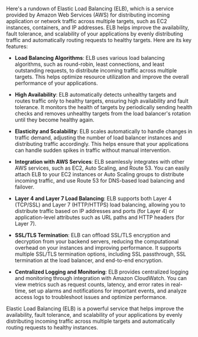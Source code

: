 Here's a rundown of Elastic Load Balancing (ELB), which is a service provided by Amazon Web Services (AWS) for distributing incoming application or network traffic across multiple targets, such as EC2 instances, containers, and IP addresses. ELB helps improve the availability, fault tolerance, and scalability of your applications by evenly distributing traffic and automatically routing requests to healthy targets. Here are its key features:

- **Load Balancing Algorithms**: ELB uses various load balancing algorithms, such as round-robin, least connections, and least outstanding requests, to distribute incoming traffic across multiple targets. This helps optimize resource utilization and improve the overall performance of your applications.

- **High Availability**: ELB automatically detects unhealthy targets and routes traffic only to healthy targets, ensuring high availability and fault tolerance. It monitors the health of targets by periodically sending health checks and removes unhealthy targets from the load balancer's rotation until they become healthy again.

- **Elasticity and Scalability**: ELB scales automatically to handle changes in traffic demand, adjusting the number of load balancer instances and distributing traffic accordingly. This helps ensure that your applications can handle sudden spikes in traffic without manual intervention.

- **Integration with AWS Services**: ELB seamlessly integrates with other AWS services, such as EC2, Auto Scaling, and Route 53. You can easily attach ELB to your EC2 instances or Auto Scaling groups to distribute incoming traffic, and use Route 53 for DNS-based load balancing and failover.

- **Layer 4 and Layer 7 Load Balancing**: ELB supports both Layer 4 (TCP/SSL) and Layer 7 (HTTP/HTTPS) load balancing, allowing you to distribute traffic based on IP addresses and ports (for Layer 4) or application-level attributes such as URL paths and HTTP headers (for Layer 7).

- **SSL/TLS Termination**: ELB can offload SSL/TLS encryption and decryption from your backend servers, reducing the computational overhead on your instances and improving performance. It supports multiple SSL/TLS termination options, including SSL passthrough, SSL termination at the load balancer, and end-to-end encryption.

- **Centralized Logging and Monitoring**: ELB provides centralized logging and monitoring through integration with Amazon CloudWatch. You can view metrics such as request counts, latency, and error rates in real-time, set up alarms and notifications for important events, and analyze access logs to troubleshoot issues and optimize performance.

Elastic Load Balancing (ELB) is a powerful service that helps improve the availability, fault tolerance, and scalability of your applications by evenly distributing incoming traffic across multiple targets and automatically routing requests to healthy instances.